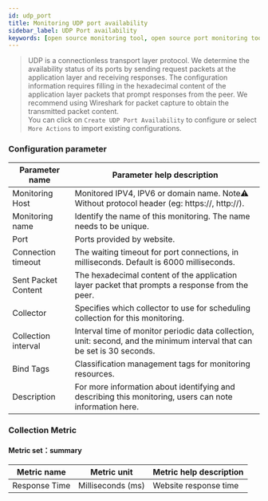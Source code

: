 ```yaml
---
id: udp_port  
title: Monitoring UDP port availability      
sidebar_label: UDP Port availability    
keywords: [open source monitoring tool, open source port monitoring tool, monitoring UDP port metrics]
---
```


> UDP is a connectionless transport layer protocol. We determine the availability status of its ports by sending request packets at the application layer and receiving responses. The configuration information requires filling in the hexadecimal content of the application layer packets that prompt responses from the peer. We recommend using Wireshark for packet capture to obtain the transmitted packet content.  
> You can click on `Create UDP Port Availability` to configure or select `More Actions` to import existing configurations.

### Configuration parameter

|   Parameter name    |                                                Parameter help description                                                |
|---------------------|--------------------------------------------------------------------------------------------------------------------------|
| Monitoring Host     | Monitored IPV4, IPV6 or domain name. Note⚠️ Without protocol header (eg: https://, http://).                             |
| Monitoring name     | Identify the name of this monitoring. The name needs to be unique.                                                       |
| Port                | Ports provided by website.                                                                                               |
| Connection timeout  | The waiting timeout for port connections, in milliseconds. Default is 6000 milliseconds.                                 |
| Sent Packet Content | The hexadecimal content of the application layer packet that prompts a response from the peer.                           |
| Collector           | Specifies which collector to use for scheduling collection for this monitoring.                                          |
| Collection interval | Interval time of monitor periodic data collection, unit: second, and the minimum interval that can be set is 30 seconds. |
| Bind Tags           | Classification management tags for monitoring resources.                                                                 |
| Description         | For more information about identifying and describing this monitoring, users can note information here.                  |

### Collection Metric

#### Metric set：summary

|  Metric name  |    Metric unit    | Metric help description |
|---------------|-------------------|-------------------------|
| Response Time | Milliseconds (ms) | Website response time   |
